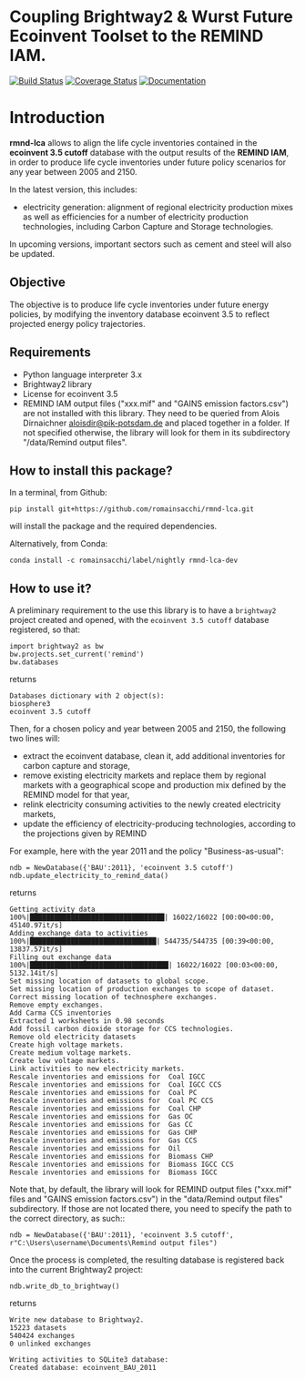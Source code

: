 # Coupling Brightway2 & Wurst Future Ecoinvent Toolset to the REMIND IAM.

[![Build Status](https://travis-ci.org/romainsacchi/rmnd-lca.svg?branch=master)](https://travis-ci.org/romainsacchi/rmnd-lca) [![Coverage Status](https://coveralls.io/repos/github/romainsacchi/rmnd-lca/badge.svg?branch=master)](https://coveralls.io/github/romainsacchi/rmnd-lca?branch=master) [![Documentation](https://readthedocs.org/projects/rmnd-lca/badge/?version=latest)](https://rmnd-lca.readthedocs.io/en/latest/)


Introduction
============

**rmnd-lca** allows to align the life cycle inventories contained in the **ecoinvent 3.5 cutoff** database with the output results of
the **REMIND IAM**, in order to produce life cycle inventories under future policy scenarios for any year between 2005
and 2150.

In the latest version, this includes:
* electricity generation: alignment of regional electricity production mixes as well as efficiencies for a number of
electricity production technologies, including Carbon Capture and Storage technologies.

In upcoming versions, important sectors such as cement and steel will also be updated.

Objective
---------

The objective is to produce life cycle inventories under future energy policies, by modifying the inventory database
ecoinvent 3.5 to reflect projected energy policy trajectories.

Requirements
------------
* Python language interpreter 3.x
* Brightway2 library
* License for ecoinvent 3.5
* REMIND IAM output files ("xxx.mif" and "GAINS emission factors.csv") are not installed with this library. They need
to be queried from Alois Dirnaichner <aloisdir@pik-potsdam.de> and placed together in a folder. If not specified
otherwise, the library will look for them in its subdirectory "/data/Remind output files".

How to install this package?
----------------------------

In a terminal, from Github:

    pip install git+https://github.com/romainsacchi/rmnd-lca.git

will install the package and the required dependencies.

Alternatively, from Conda:

    conda install -c romainsacchi/label/nightly rmnd-lca-dev

How to use it?
--------------

A preliminary requirement to the use this library is to have a `brightway2` project created and opened, with the
`ecoinvent 3.5 cutoff` database registered, so that:

    import brightway2 as bw
    bw.projects.set_current('remind')
    bw.databases
    
returns

    Databases dictionary with 2 object(s):
	biosphere3
	ecoinvent 3.5 cutoff

Then, for a chosen policy and year between 2005 and 2150, the following two lines will:
* extract the ecoinvent database, clean it, add additional inventories for carbon capture and storage,
* remove existing electricity markets and replace them by regional markets with a geographical scope and production mix
  defined by the REMIND model for that year,
* relink electricity consuming activities to the newly created electricity markets,
* update the efficiency of electricity-producing technologies, according to the projections given by REMIND


For example, here with the year 2011 and the policy "Business-as-usual":

    ndb = NewDatabase({'BAU':2011}, 'ecoinvent 3.5 cutoff')
    ndb.update_electricity_to_remind_data()
    
returns

    Getting activity data
    100%|█████████████████████████████████| 16022/16022 [00:00<00:00, 45140.97it/s]
    Adding exchange data to activities
    100%|███████████████████████████████| 544735/544735 [00:39<00:00, 13837.57it/s]
    Filling out exchange data
    100%|██████████████████████████████████| 16022/16022 [00:03<00:00, 5132.14it/s]
    Set missing location of datasets to global scope.
    Set missing location of production exchanges to scope of dataset.
    Correct missing location of technosphere exchanges.
    Remove empty exchanges.
    Add Carma CCS inventories
    Extracted 1 worksheets in 0.98 seconds
    Add fossil carbon dioxide storage for CCS technologies.
    Remove old electricity datasets
    Create high voltage markets.
    Create medium voltage markets.
    Create low voltage markets.
    Link activities to new electricity markets.
    Rescale inventories and emissions for  Coal IGCC
    Rescale inventories and emissions for  Coal IGCC CCS
    Rescale inventories and emissions for  Coal PC
    Rescale inventories and emissions for  Coal PC CCS
    Rescale inventories and emissions for  Coal CHP
    Rescale inventories and emissions for  Gas OC
    Rescale inventories and emissions for  Gas CC
    Rescale inventories and emissions for  Gas CHP
    Rescale inventories and emissions for  Gas CCS
    Rescale inventories and emissions for  Oil
    Rescale inventories and emissions for  Biomass CHP
    Rescale inventories and emissions for  Biomass IGCC CCS
    Rescale inventories and emissions for  Biomass IGCC

Note that, by default, the library will look for REMIND output files ("xxx.mif" files and "GAINS emission factors.csv") in the
"data/Remind output files" subdirectory. If those are not located there, you need to specify the path to
the correct directory, as such::

    ndb = NewDatabase({'BAU':2011}, 'ecoinvent 3.5 cutoff', r"C:\Users\username\Documents\Remind output files")

Once the process is completed, the resulting database is registered back into the current Brightway2 project:

    ndb.write_db_to_brightway()
    
returns

    Write new database to Brightway2.
    15223 datasets
    540424 exchanges
    0 unlinked exchanges

    Writing activities to SQLite3 database:
    Created database: ecoinvent_BAU_2011
